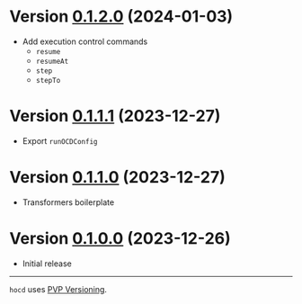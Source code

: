 # Version [0.1.2.0](https://github.com/DistRap/hocd/compare/0.1.1.1...0.1.2.0) (2024-01-03)

* Add execution control commands
  * `resume`
  * `resumeAt`
  * `step`
  * `stepTo`

# Version [0.1.1.1](https://github.com/DistRap/hocd/compare/0.1.1.0...0.1.1.1) (2023-12-27)

* Export `runOCDConfig`

# Version [0.1.1.0](https://github.com/DistRap/hocd/compare/0.1.0.0...0.1.1.0) (2023-12-27)

* Transformers boilerplate

# Version [0.1.0.0](https://github.com/DistRap/hocd/compare/6a16c2d...0.1.0.0) (2023-12-26)

* Initial release

---

`hocd` uses [PVP Versioning][1].

[1]: https://pvp.haskell.org

